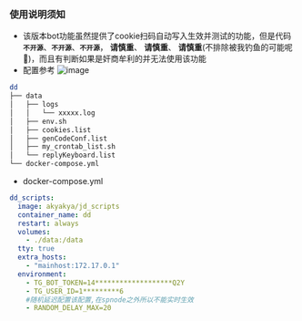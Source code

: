 ### 使用说明须知
- 该版本bot功能虽然提供了cookie扫码自动写入生效并测试的功能，但是代码 __`不开源`__、__`不开源`__、__`不开源`__， __请慎重__、 __请慎重__、 __请慎重__(不排除被我钓鱼的可能呢🎣)，而且有判断如果是奸商牟利的并无法使用该功能
- 配置参考
![image](https://user-images.githubusercontent.com/6993269/119672910-8b236f00-be6d-11eb-8786-f58eff84c039.png)
```sh
dd
├── data
│   ├── logs
│   │   └── xxxxx.log
│   ├── env.sh
│   ├── cookies.list
│   ├── genCodeConf.list
│   ├── my_crontab_list.sh
│   └── replyKeyboard.list
└── docker-compose.yml
```
- docker-compose.yml
```yml
dd_scripts:
  image: akyakya/jd_scripts
  container_name: dd
  restart: always
  volumes:
    - ./data:/data
  tty: true
  extra_hosts:
    - "mainhost:172.17.0.1"
  environment:
    - TG_BOT_TOKEN=14*******************Q2Y
    - TG_USER_ID=1*********6
    #随机延迟配置该配置,在spnode之外所以不能实时生效
    - RANDOM_DELAY_MAX=20
```

